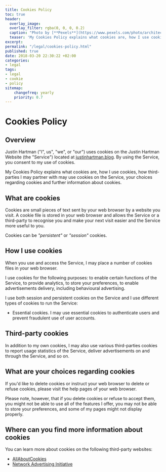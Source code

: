 ```yaml
---
title: Cookies Policy
toc: true
header:
  overlay_image: 
  overlay_filter: rgba(0, 0, 0, 0.2)
  caption: "Photo by [**Pexels**](https://www.pexels.com/photo/architecture-art-artwork-bench-206784/)"
  teaser: 'My Cookies Policy explains what cookies are, how I use cookies, how third-parties I may partner with may use cookies on the Service, your choices regarding cookies and further information about cookies.'
excerpt: 
permalink: "/legal/cookies-policy.html"
published: true
date: 2018-03-20 22:30:22 +02:00
categories:
- legal
tags:
- legal 
- cookie 
- policy 
sitemap:
    changefreq: yearly
    priority: 0.7
---
```

# Cookies Policy

## Overview
Justin Hartman ("I", us", "we", or "our") uses cookies on the Justin Hartman Website (the "Service") located at [justinhartman.blog][me]. By using the Service, you consent to my use of cookies.

My Cookies Policy explains what cookies are, how I use cookies, how third-parties I may partner with may use cookies on the Service, your choices regarding cookies and further information about cookies.

## What are cookies

Cookies are small pieces of text sent by your web browser by a website you visit. A cookie file is stored in your web browser and allows the Service or a third-party to recognise you and make your next visit easier and the Service more useful to you.

Cookies can be _"persistent"_ or _"session"_ cookies.

## How I use cookies

When you use and access the Service, I may place a number of cookies files in your web browser.

I use cookies for the following purposes: to enable certain functions of the Service, to provide analytics, to store your preferences, to enable advertisements delivery, including behavioural advertising.

I use both session and persistent cookies on the Service and I use different types of cookies to run the Service:

- Essential cookies. I may use essential cookies to authenticate users and prevent fraudulent use of user accounts.

## Third-party cookies

In addition to my own cookies, I may also use various third-parties cookies to report usage statistics of the Service, deliver advertisements on and through the Service, and so on.

## What are your choices regarding cookies

If you'd like to delete cookies or instruct your web browser to delete or refuse cookies, please visit the help pages of your web browser.

Please note, however, that if you delete cookies or refuse to accept them, you might not be able to use all of the features I offer, you may not be able to store your preferences, and some of my pages might not display properly.

## Where can you find more information about cookies

You can learn more about cookies on the following third-party websites:

* [AllAboutCookies][allabout]
* [Network Advertising Initiative][nai]

[me]: https://hartman.me
[allabout]: http://www.allaboutcookies.org/
[nai]: http://www.networkadvertising.org/
